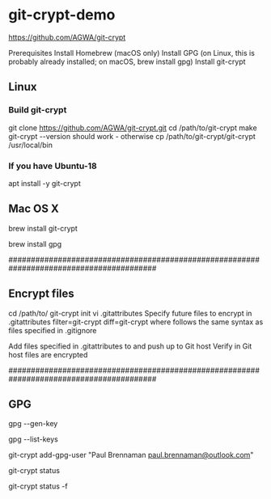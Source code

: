 # git-crypt-demo

https://github.com/AGWA/git-crypt

Prerequisites
Install Homebrew (macOS only)
Install GPG (on Linux, this is probably already installed; on macOS, brew install gpg)
Install git-crypt

## Linux
### Build git-crypt
git clone https://github.com/AGWA/git-crypt.git
cd /path/to/git-crypt
make
git-crypt --version should work - otherwise cp /path/to/git-crypt/git-crypt /usr/local/bin

### If you have Ubuntu-18
apt install -y git-crypt

## Mac OS X
brew install git-crypt

brew install gpg

#########################################################################################

## Encrypt files
cd /path/to/<my-repo>
git-crypt init
vi .gitattributes
Specify future files to encrypt in .gitattributes
<files-to-encrypt> filter=git-crypt diff=git-crypt
where <files-to-encrypt> follows the same syntax as files specified in .gitignore

Add files specified in .gitattributes to <my-repo> and push up to Git host
Verify in Git host files are encrypted

#########################################################################################

## GPG 
gpg --gen-key 

gpg --list-keys

git-crypt add-gpg-user "Paul Brennaman <paul.brennaman@outlook.com>"

git-crypt status

git-crypt status -f
